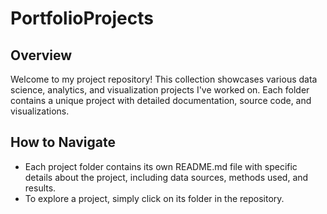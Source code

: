 # PortfolioProjects
## Overview
Welcome to my project repository! This collection showcases various data science, analytics, and visualization projects I've worked on. Each folder contains a unique project with detailed documentation, source code, and visualizations.
## How to Navigate
- Each project folder contains its own README.md file with specific details about the project, including data sources, methods used, and results.
- To explore a project, simply click on its folder in the repository.
